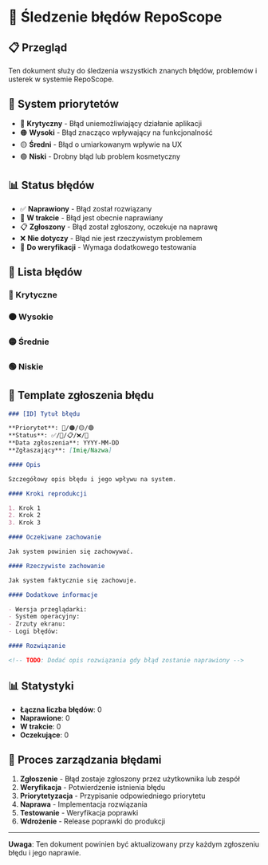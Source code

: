 # 🐛 Śledzenie błędów RepoScope

## 📋 Przegląd

Ten dokument służy do śledzenia wszystkich znanych błędów, problemów i usterek w systemie RepoScope.

## 🎯 System priorytetów

- 🔴 **Krytyczny** - Błąd uniemożliwiający działanie aplikacji
- 🟠 **Wysoki** - Błąd znacząco wpływający na funkcjonalność
- 🟡 **Średni** - Błąd o umiarkowanym wpływie na UX
- 🟢 **Niski** - Drobny błąd lub problem kosmetyczny

## 📊 Status błędów

- ✅ **Naprawiony** - Błąd został rozwiązany
- 🚧 **W trakcie** - Błąd jest obecnie naprawiany
- 📋 **Zgłoszony** - Błąd został zgłoszony, oczekuje na naprawę
- ❌ **Nie dotyczy** - Błąd nie jest rzeczywistym problemem
- 🔄 **Do weryfikacji** - Wymaga dodatkowego testowania

## 🐛 Lista błędów

### 🔴 Krytyczne

<!-- TODO: Dodać błędy krytyczne -->

### 🟠 Wysokie

<!-- TODO: Dodać błędy o wysokim priorytecie -->

### 🟡 Średnie

<!-- TODO: Dodać błędy o średnim priorytecie -->

### 🟢 Niskie

<!-- TODO: Dodać błędy o niskim priorytecie -->

## 📝 Template zgłoszenia błędu

```markdown
### [ID] Tytuł błędu

**Priorytet**: 🔴/🟠/🟡/🟢
**Status**: ✅/🚧/📋/❌/🔄
**Data zgłoszenia**: YYYY-MM-DD
**Zgłaszający**: [Imię/Nazwa]

#### Opis

Szczegółowy opis błędu i jego wpływu na system.

#### Kroki reprodukcji

1. Krok 1
2. Krok 2
3. Krok 3

#### Oczekiwane zachowanie

Jak system powinien się zachowywać.

#### Rzeczywiste zachowanie

Jak system faktycznie się zachowuje.

#### Dodatkowe informacje

- Wersja przeglądarki:
- System operacyjny:
- Zrzuty ekranu:
- Logi błędów:

#### Rozwiązanie

<!-- TODO: Dodać opis rozwiązania gdy błąd zostanie naprawiony -->
```

## 📊 Statystyki

- **Łączna liczba błędów**: 0
- **Naprawione**: 0
- **W trakcie**: 0
- **Oczekujące**: 0

## 🔄 Proces zarządzania błędami

1. **Zgłoszenie** - Błąd zostaje zgłoszony przez użytkownika lub zespół
2. **Weryfikacja** - Potwierdzenie istnienia błędu
3. **Priorytetyzacja** - Przypisanie odpowiedniego priorytetu
4. **Naprawa** - Implementacja rozwiązania
5. **Testowanie** - Weryfikacja poprawki
6. **Wdrożenie** - Release poprawki do produkcji

---

**Uwaga**: Ten dokument powinien być aktualizowany przy każdym zgłoszeniu błędu i jego naprawie.
